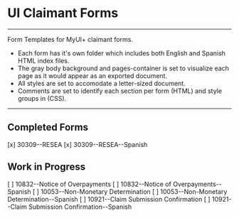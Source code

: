 # UI Claimant Forms

---

Form Templates for MyUI+ claimant forms.

- Each form has it's own folder which includes both English and Spanish HTML index files.
- The gray body background and pages-container is set to visualize each page as it would appear as an exported document.
- All styles are set to accomodate a letter-sized document.
- Comments are set to identify each section per form (HTML) and style groups in (CSS).

---

## Completed Forms

[x] 30309--RESEA
[x] 30309--RESEA--Spanish

## Work in Progress

[ ] 10832--Notice of Overpayments
[ ] 10832--Notice of Overpayments--Spanish
[ ] 10053--Non-Monetary Determination
[ ] 10053--Non-Monetary Determination--Spanish
[ ] 10921--Claim Submission Confirmation
[ ] 10921--Claim Submission Confirmation--Spanish

